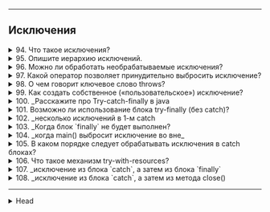 
---
## Исключения



<details>
        <summary>94. Что такое исключения?</summary>

Исключение — это объект, сигнализирующий о возникновении **ошибки** во время **выполнения** программы.

```text
***** из методички *****
Исключение — это ошибка (является объектом), возникающая во время выполнения программы. 
```
---
</details>



<details>
        <summary>95. Опишите иерархию исключений.</summary>

![иерархия](/ITM/ITM01_Core1/imgs/2025-02-25_23-20-40.png)
* **Checked** — требуют обработки в коде.
* **Unchecked** — возникают из-за ошибок в логике программы.

Примеры с классами: 
```textmate
Throwable (checked) — базовый класс всех исключений и ошибок.
├── Error (unchecked) — критические ошибки JVM.
│ ├── OutOfMemoryError
│ ├── StackOverflowError
│ └── InternalError
└── Exception (checked) — ошибки, зависящие от программы.
├── RuntimeException (unchecked) — ошибки в логике программы.
│ ├── NullPointerException
│ ├── IndexOutOfBoundsException
│ ├── ArithmeticException
│ └── ClassCastException
└── Checked Exceptions (checked) — требуют обработки.
├── IOException
├── SQLException
└── ReflectiveOperationException
```

```text
***** из методички *****
"1. класс Throwable (checked)

2. от Throwable  -> Error (ошибки JVM) и Exception (checked общие)

3. от Exception 
    - > RuntimeException (unchecked)
    - > IOException, SQLException, ReflectiveOperationException (checked)

4.RuntimeException (unchecked):
  ClassCastExceptiuon
  IndexOutOfBoundException
  AritthmeticException
  NullPointerException


checked - зависит от программиста, unchecked - от программиста не зависит"
```
---
</details>



<details>
        <summary>96. Можно ли обработать необрабатываемые исключения?</summary>

**Да**, можно. Ошибки _JVM_ (_Error_) обычно не обрабатываются, 
но можно использовать `try-catch`, чтобы перехватить некоторые из них 
и предотвратить падение программы, если это возможно. 
Однако в большинстве случаев такие ошибки критичны, и лучше исправлять их причины, 
а не перехватывать.

```text
***** из методички *****
Можно, чтобы в некотрых случаях программа не прекратила работу
```
---
</details>



<details>
        <summary>97. Какой оператор позволяет принудительно выбросить исключение?</summary>

Оператор `throw` позволяет **принудительно** выбросить исключение в Java. 
Используется для генерации как стандартных, так и пользовательских исключений.

```text
***** из методички *****
Throw
```
---
</details>



<details>
        <summary>98. О чем говорит ключевое слово throws?</summary>

`throws` указывает, какие исключения метод может выбросить. 
Перекладывает ответственность за их обработку на вызывающий код.

Для создания собственного исключения нужно унаследоваться от `Exception` 
(если требуется **проверяемое** исключение) или `RuntimeException` 
(если **непроверяемое**) и, при необходимости, переопределить конструкторы и методы.

```text
***** из методички *****
"Метод потенциально может выбросить исключение с указанным типом. 
Передаёт обработку исключения вышестоящему методу."
```
---
</details>



<details>
        <summary>99. Как создать собственное («пользовательское») исключение?</summary>

```text
***** из методички *****
"Необходимо унаследоваться от базового класса требуемого типа исключений 
(например, от Exception или RuntimeException).
и переопределит методы"
```
---
</details>



<details>
        <summary>100. _Расскажите про Try-catch-finally в java</summary>

**Расскажите про механизм обработки исключений в java (`Try-catch-finally`)**

Механизм обработки исключений в Java:

* `try` – блок, в котором может возникнуть исключение.
* `catch` – перехватывает и обрабатывает указанное исключение. 
Может быть несколько блоков catch для разных типов исключений.
* `finally` – выполняется всегда, независимо от того, было исключение или нет. 
Используется для освобождения ресурсов.

```text
***** из методички *****
"Try - блок в котором может появиться исключение;
Catch - блок в котором мы указываем исключение и логику его обработки;
Finally - блок который обязательно отработает"
```
---
</details>



<details>
        <summary>101. Возможно ли использование блока try-finally (без catch)?</summary>

**Да**, `try` можно использовать с `finally` без `catch`. 

Блок `finally` выполнится **после** `try` в любом случае.

```text
***** из методички *****
try может быть в паре с finally, без catch. 
Работает это точно так же - после выхода из блока try выполняется блок finally
```
---
</details>



<details>
        <summary>102. _несколько исключений в 1-м catch</summary>

**Может ли один блок `catch` отлавливать сразу несколько исключений?**

**Да**, через `|` можно указать **несколько** типов исключений в одном `catch`.

```text
***** из методички *****
Да
```
---
</details>



<details>
        <summary>103. _Когда блок `finally` не будет выполнен?</summary>

**Всегда ли выполняется блок `finally`? Существуют ли ситуации, когда блок `finally` не будет выполнен?**

Блок `finally` выполняется **всегда**, кроме случаев:

1. Вызов `System.exit(0)`, `Runtime.getRuntime().exit(0)`, `Runtime.getRuntime().halt(0)`.
2. Аварийное завершение JVM (_например, из-за ошибки уровня `Error`_).
3. Бесконечный цикл или бесконечное ожидание в `try`, блокирующее выполнение.

```text
***** из методички *****
Да, кроме случаев завершения работы программы или JVM:

1 - Finally может не выполниться в случае если в блоке try вызывает System.exit(0), 
2 - Runtime.getRuntime().exit(0), Runtime.getRuntime().halt(0) 
 и если во время исполнения блока try виртуальная машина выполнила недопустимую операцию и будет закрыта. 
3 - В блоке try{} бесконечный цикл."
```
---
</details>



<details>
        <summary>104. _когда main() выбросит исключение во вне_</summary>

**Может ли метод `main()` выбросить исключение во _вне_ и если _да_, то где будет происходить обработка данного исключения?**

**Да**, `main()` может выбросить исключение. Оно передается _JVM_, которая:

1. Завершает главный поток приложения.
2. Вызывает `ThreadGroup.uncaughtException()`, если есть обработчик.

```text
***** из методички *****
Может и оно будет передано в виртуальную машину Java (JVM).
Для случая с методом main произойдет две вещи:

- будет завершен главный поток приложения;
- будет вызван ThreadGroup.uncaughtException.
```
---
</details>



<details>
        <summary>105. В каком порядке следует обрабатывать исключения в catch блоках?</summary>

Обрабатывать исключения нужно **от** более **специфичных** (_наследников_) 
**к** более **общим** (_предкам_), 

иначе компилятор выдаст **ошибку**.

```text
***** из методички *****
От наследника к предку
```
---
</details>



<details>
        <summary>106. Что такое механизм try-with-resources?</summary>

`Try-with-resources` **автоматически** закрывает ресурсы, объявленные в `try`, 
без явного `finally`. 

Работает с объектами, реализующими `AutoCloseable` или `Closeable`.

```text
***** из методички *****
Дает возможность объявлять один или несколько ресурсов в блоке try, 
которые будут закрыты автоматически без использования finally блока.

В качестве ресурса можно использовать любой объект, 
класс которого реализует интерфейс java.lang.AutoCloseable или java.io.Closeable.
```
---
</details>



<details>
        <summary>107. _исключение из блока `catch`, а затем из блока `finally`</summary>

**Что произойдет если исключение будет выброшено из блока `catch` **после** чего другое исключение будет выброшено из блока `finally`?**

```text
***** из методички *****
finally-секция может «перебить» throw/return при помощи другого throw/return
```
---
</details>



<details>
        <summary>108. _исключение из блока `catch`, а затем из метода close()</summary>

**Что произойдет если исключение будет выброшено из блока `catch` после чего другое исключение будет выброшено из метода close() при использовании try-with-resources?**

Исключение из `finally` **перезапишет** исключение из `catch`, и в итоге будет выброшено **именно оно**.

```text
***** из методички *****
В try-with-resources добавленна возможность хранения "подавленных" исключений, 
и брошенное try-блоком исключение имеет больший приоритет, 
чем исключения получившиеся во время закрытия.
```
---
</details>










---

<details>
        <summary>Head</summary>

```text
***** из методички *****
```
---
</details>
